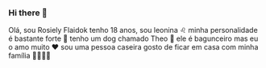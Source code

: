 ### Hi there 👋
Olá, sou Rosiely Flaidok tenho 18 anos, sou leonina ♌ minha personalidade é bastante forte 💪 tenho um dog chamado Theo 🐶 ele é bagunceiro mas eu o amo muito ❤️ sou uma pessoa caseira gosto de ficar em casa com minha família 👩‍👩‍👧‍👧 
<!--
**flaidok/flaidok** is a ✨ _special_ ✨ repository because its `README.md` (this file) appears on your GitHub profile.

Here are some ideas to get you started:

- 🔭 I’m currently working on ...
- 🌱 I’m currently learning ...
- 👯 I’m looking to collaborate on ...
- 🤔 I’m looking for help with ...
- 💬 Ask me about ...
- 📫 How to reach me: ...
- 😄 Pronouns: ...
- ⚡ Fun fact: ...
-->
